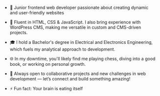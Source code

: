 - 👋 Junior frontend web developer passionate about creating dynamic and user-friendly websites

- 👀 Fluent in HTML, CSS & JavaScript. I also bring experience with WordPress CMS, making me versatile in custom and CMS-driven projects.
- 🎓 I hold a Bachelor's degree in Electrical and Electronics Engineering, which fuels my analytical approach to development.
- 🌐 In my downtime, you'll likely find me playing chess, diving into a good book, or working on personal growth.
- 🚀 Always open to collaborative projects and new challenges in web development — let’s connect and build something amazing!
- ⚡ Fun fact: Your brain is eating itself

<!---
ReedSans/ReedSans is a ✨ special ✨ repository because its `README.md` (this file) appears on your GitHub profile.
You can click the Preview link to take a look at your changes.
--->
